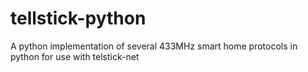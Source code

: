 # tellstick-python
A python implementation of several 433MHz smart home protocols in python for use with telstick-net
